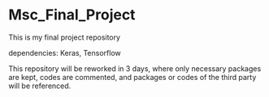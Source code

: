# Msc_Final_Project

This is my final project repository

dependencies: Keras, Tensorflow

This repository will be reworked in 3 days, where only necessary packages are kept, codes are commented, and packages or codes of the third party will be referenced.
